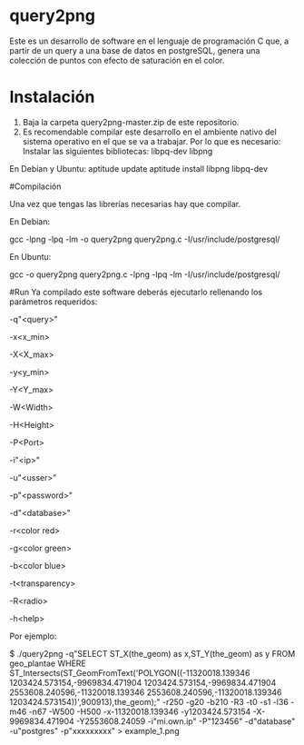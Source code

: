 # query2png
Este es un desarrollo de software en el lenguaje de programación C que, a partir de un query a una base de datos en postgreSQL, genera una colección de puntos con efecto de saturación en el color.
# Instalación
1. Baja la carpeta query2png-master.zip de este repositorio.
2. Es recomendable compilar este desarrollo en el ambiente nativo del sistema operativo en el que se va a trabajar. Por lo que es necesario:
Instalar las siguientes bibliotecas:
libpq-dev
libpng

En Debian y Ubuntu:
aptitude update
aptitude install libpng libpq-dev

#Compilación

Una vez que tengas las librerías necesarias hay que compilar.

En Debian:

gcc -lpng -lpq -lm -o query2png query2png.c -I/usr/include/postgresql/

En Ubuntu:

gcc -o query2png query2png.c -lpng -lpq -lm -I/usr/include/postgresql/

#Run
Ya compilado este software deberás ejecutarlo rellenando los parámetros requeridos:

-q"\<query\>"

-x\<x_min\>

-X\<X_max\>

-y\<y_min\>

-Y\<Y_max\>

-W\<Width\>

-H\<Height\>

-P\<Port\>

-i"\<ip\>"

-u"\<usser\>"

-p"\<password\>"

-d"\<database\>"

-r\<color red\>

-g\<color green\>

-b\<color blue\>

-t\<transparency\>

-R\<radio\>

-h\<help\>

Por ejemplo:

$ ./query2png -q"SELECT ST_X(the_geom) as x,ST_Y(the_geom) as y FROM geo_plantae WHERE ST_Intersects(ST_GeomFromText('POLYGON((-11320018.139346 1203424.573154,-9969834.471904 1203424.573154,-9969834.471904 2553608.240596,-11320018.139346 2553608.240596,-11320018.139346 1203424.573154))',900913),the_geom);" -r250 -g20 -b210 -R3 -t0 -s1 -l36 -m46 -n67 -W500 -H500 -x-11320018.139346 -y1203424.573154 -X-9969834.471904 -Y2553608.24059 -i"mi.own.ip" -P"123456" -d"database" -u"postgres" -p"xxxxxxxxx" > example_1.png


